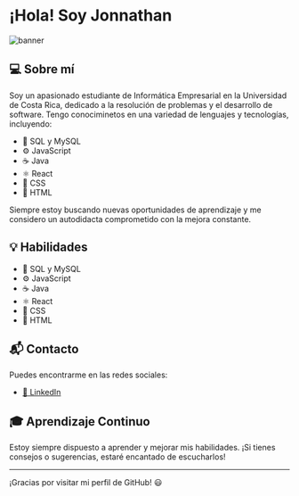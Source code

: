 # ¡Hola! Soy Jonnathan

![banner](https://github.com/Jonnathan-Git/Jonnathan-Git/assets/129905973/d6011cf4-7282-4d6a-8aac-5ff51866b4ba)

## :computer: Sobre mí

Soy un apasionado estudiante de Informática Empresarial en la Universidad de Costa Rica, dedicado a la resolución de problemas y el desarrollo de software. Tengo conociminetos en una variedad de lenguajes y tecnologías, incluyendo:

- :floppy_disk: SQL y MySQL
- :gear: JavaScript
- :coffee: Java
- :atom_symbol: React
- :art: CSS
- :memo: HTML

Siempre estoy buscando nuevas oportunidades de aprendizaje y me considero un autodidacta comprometido con la mejora constante.


## :bulb: Habilidades

- :floppy_disk: SQL y MySQL
- :gear: JavaScript
- :coffee: Java
- :atom_symbol: React
- :art: CSS
- :memo: HTML

## :mailbox_with_mail: Contacto

Puedes encontrarme en las redes sociales:

- [:link: LinkedIn](enlace_a_tu_perfil_de_LinkedIn)

## :mortar_board: Aprendizaje Continuo

Estoy siempre dispuesto a aprender y mejorar mis habilidades. ¡Si tienes consejos o sugerencias, estaré encantado de escucharlos!

---

¡Gracias por visitar mi perfil de GitHub! :smiley:
